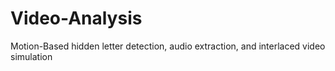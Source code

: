 # Video-Analysis
Motion-Based hidden letter detection, audio extraction, and interlaced video simulation
